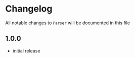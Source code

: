 # Changelog

All notable changes to `Parser` will be documented in this file


## 1.0.0

- initial release
